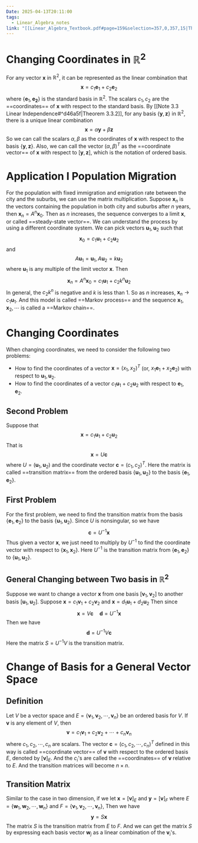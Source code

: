 ```yaml
---
Date: 2025-04-13T20:11:00
tags:
  - Linear_Algebra_notes
link: "[[Linear_Algebra_Textbook.pdf#page=159&selection=357,0,357,15|The link of chapter 3.5, Linear Algebra]]"
---
```

# Changing Coordinates in $\mathbb{R}^{2}$

For any vector $\mathbf{x}$ in $\mathbb{R}^{2}$, it can be represented as the linear combination that $$\mathbf{x}=c_{1}\mathbf{e}_{1}+c_{2}\mathbf{e}_{2}$$ where $\{ \mathbf{e}_{1},\mathbf{e_{2}} \}$ is the standard basis in $\mathbb{R}^{2}$. The scalars $c_{1},c_{2}$ are the ==coordinates== of $\mathbf{x}$ with respect to the standard basis. By [[Note 3.3 Linear Independence#^d46a5f|Theorem 3.3.2]], for any basis $\{ \mathbf{y},\mathbf{z} \}$ in $\mathbb{R}^{2}$, there is a unique linear combination $$\mathbf{x}=\alpha \mathbf{y}+\beta \mathbf{z}$$ So we can call the scalars $\alpha,\beta$ as the coordinates of $\mathbf{x}$ with respect to the basis $\{ \mathbf{y},\mathbf{z} \}$. Also, we can call the vector $(\alpha,\beta)^{T}$ as the ==coordinate vector== of $\mathbf{x}$ with respect to $[\mathbf{y},\mathbf{z}]$, which is the notation of ordered basis.

# Application I Population Migration

For the population with fixed immigration and emigration rate between the city and the suburbs, we can use the matrix multiplication. Suppose $\mathbf{x}_{n}$ is the vectors containing the population in both city and suburbs after $n$ years, then $\mathbf{x}_{n}=A^{n}\mathbf{x}_{0}$.  Then as $n$ increases, the sequence converges to a limit $\mathbf{x}$, or called ==steady-state vector==. We can understand the process by using a different coordinate system. We can pick vectors $\mathbf{u}_{1},\mathbf{u}_{2}$ such that $$\mathbf{x}_{0}=c_{1}\mathbf{u}_{1}+c_{2}\mathbf{u}_{2}$$ and $$A\mathbf{u}_{1}=\mathbf{u}_{1},A\mathbf{u}_{2}=k\mathbf{u}_{2}$$ where $\mathbf{u}_{1}$ is any multiple of the limit vector $\mathbf{x}$.
 Then $$\mathbf{x}_{n}=A^{n}\mathbf{x}_{0}=c_{1}\mathbf{u}_{1}+c_{2}k^{n}\mathbf{u}_{2}$$ In general, the $c_{2}k^{n}$ is negative and $k$ is less than 1. So as $n$ increases, $\mathbf{x}_{n}\to c_{1}\mathbf{u}_{1}$. 
 And this model is called ==Markov process== and the sequence $\mathbf{x}_{1},\mathbf{x}_{2},\cdots$ is called a ==Markov chain==.
# Changing Coordinates

When changing coordinates, we need to consider the following two problems:
- How to find the coordinates of a vector $\mathbf{x}=(x_{1},x_{2})^{T}$ (or, $x_{1}\mathbf{e}_{1}+x_{2}\mathbf{e}_{2}$) with respect to $\mathbf{u}_{1},\mathbf{u}_{2}$.
- How to find the coordinates of a vector $c_{1}\mathbf{u}_{1}+c_{2}\mathbf{u}_{2}$ with respect to $\mathbf{e}_{1},\mathbf{e}_{2}$.

## Second Problem

Suppose that $$
\mathbf{x}=c_{1}\mathbf{u}_{1}+c_{2}\mathbf{u}_{2}
$$
That is $$
\mathbf{x}=U\mathbf{c}
$$
where $U=(\mathbf{u}_{1},\mathbf{u}_{2})$ and the coordinate vector $\mathbf{c}=(c_{1},c_{2})^{T}$. Here the matrix is called ==transition matrix== from the ordered basis $\{ \mathbf{u}_{1},\mathbf{u}_{2} \}$ to the basis $\{ \mathbf{e}_{1},\mathbf{e}_{2} \}$. 

## First Problem

For the first problem, we need to find the transition matrix from the basis $\{ \mathbf{e}_{1},\mathbf{e}_{2} \}$ to the basis $\{ \mathbf{u}_{1},\mathbf{u}_{2} \}$. Since $U$ is nonsingular, so we have $$
\mathbf{c} = U^{-1}\mathbf{x}
$$ Thus given a vector $\mathbf{x}$, we just need to multiply by $U^{-1}$ to find the coordinate vector with respect to $\{ \mathbf{x}_{1},\mathbf{x}_{2} \}$. Here $U^{-1}$ is the transition matrix from $\{ \mathbf{e}_{1},\mathbf{e}_{2} \}$ to $\{ \mathbf{u}_{1},\mathbf{u}_{2} \}$.

## General Changing between Two basis in $\mathbb{R}^{2}$

Suppose we want to change a vector $\mathbf{x}$ from one basis $[\mathbf{v}_{1},\mathbf{v}_{2}]$ to another basis $[\mathbf{u}_{1},\mathbf{u}_{2}]$. 
Suppose $\mathbf{x}=c_{1}\mathbf{v}_{1}+c_{2}\mathbf{v}_{2}$ and $\mathbf{x}=d_{1}\mathbf{u}_{1}+d_{2}\mathbf{u}_{2}$
Then since$$
\mathbf{x}=V\mathbf{c}\quad\mathbf{d}=U^{-1}\mathbf{x}
$$
Then we have $$
\mathbf{d}=U^{-1}V\mathbf{c}
$$
Here the matrix $S=U^{-1}V$ is the transition matrix.

# Change of Basis for a General Vector Space
## Definition 

Let $V$ be a vector space and $E=\{ \mathbf{v}_{1},\mathbf{v}_{2},\cdots,\mathbf{v}_{n} \}$ be an ordered basis for $V$. If $\mathbf{v}$ is any element of $V$, then $$
\mathbf{v}=c_{1}\mathbf{v}_{1}+c_{2}\mathbf{v}_{2}+\cdots+c_{n}\mathbf{v}_{n}
$$
where $c_{1},c_{2},\cdots,c_{n}$ are scalars. The vector $\mathbf{c}=(c_{1},c_{2},\cdots,c_{n})^{T}$ defined in this way is called ==coordinate vector== of $\mathbf{v}$ with respect to the ordered basis $E$, denoted by $[\mathbf{v}]_{E}$. And the $c_{i}$'s are called the ==coordinates== of $\mathbf{v}$ relative to $E$.
And the transition matrices will become $n\times n$.

## Transition Matrix

Similar to the case in two dimension, if we let $\mathbf{x}=[\mathbf{v}]_{E}$ and $\mathbf{y}=[\mathbf{v}]_{F}$ where $E=\{ \mathbf{w}_{1},\mathbf{w}_{2},\cdots,\mathbf{w}_{n} \}$ and $F=\{ \mathbf{v}_{1},\mathbf{v}_{2},\cdots,\mathbf{v}_{n} \}$, Then we have 
$$
\mathbf{y}=S\mathbf{x}
$$
The matrix $S$ is the transition matrix from $E$ to $F$.
And we can get the matrix $S$ by expressing each basis vector $\mathbf{w}_{j}$ as a linear combination of the $\mathbf{v}_{i}$'s.
